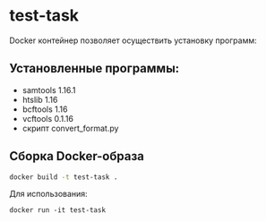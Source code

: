 # test-task

Docker контейнер позволяет осуществить установку программ: 
## Установленные программы:
- samtools 1.16.1
- htslib 1.16
- bcftools 1.16
- vcftools 0.1.16
- скрипт convert_format.py
  
## Сборка Docker-образа
```bash
docker build -t test-task .
```
Для использования:
```
docker run -it test-task
```
